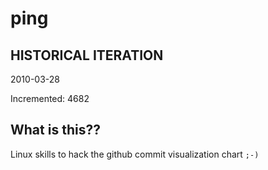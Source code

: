 # ping

## HISTORICAL ITERATION
2010-03-28

Incremented: 4682

## What is this?? 
Linux skills to hack the github commit visualization chart `;-)`
